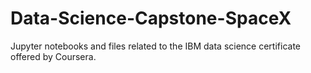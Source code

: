 # Data-Science-Capstone-SpaceX
Jupyter notebooks and files related to the IBM data science certificate offered by Coursera.
